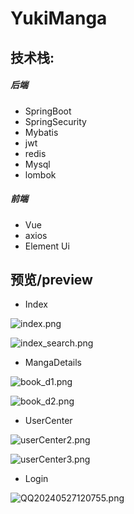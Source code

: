 # YukiManga

## 技术栈:

##### 后端
  - SpringBoot
  - SpringSecurity
  - Mybatis
  - jwt
  - redis
  - Mysql
  - lombok

##### 前端
 - Vue
 - axios
 - Element Ui

## 预览/preview

- Index

![index.png](https://s2.loli.net/2024/05/27/8CXOwQochkbagTd.png)

![index_search.png](https://s2.loli.net/2024/05/27/eXrkyijOIRmQTYH.png)

- MangaDetails

![book_d1.png](https://s2.loli.net/2024/05/27/baAZkTM1LBwtzPs.png)

![book_d2.png](https://s2.loli.net/2024/05/27/gyXM6mR7lHx3TIa.png)

- UserCenter

![userCenter2.png](https://s2.loli.net/2024/05/27/T8uXfdy5qC1IoHa.png)

![userCenter3.png](https://s2.loli.net/2024/05/27/RoFiDPKhUraLTHA.png)

- Login

![QQ20240527120755.png](https://s2.loli.net/2024/05/27/1aozyxHJSGKjUrR.png)
